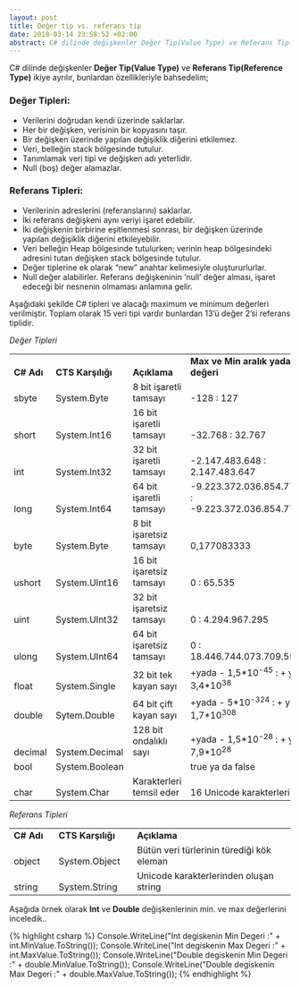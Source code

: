 ```yaml
---
layout: post
title: Değer tip vs. referans tip
date: 2010-03-14 23:58:52 +02:00
abstract: C# dilinde değişkenler Değer Tip(Value Type) ve Referans Tip(Reference Type) ikiye ayrılır, bunlardan özellikleriyle bahsedelim;
---
```


C# dilinde değişkenler **Değer Tip(Value Type)** ve **Referans Tip(Reference Type)** ikiye ayrılır, bunlardan özellikleriyle bahsedelim;

### Değer Tipleri:

- Verilerini doğrudan kendi üzerinde saklarlar.
- Her bir değişken, verisinin bir kopyasını taşır.
- Bir değişken üzerinde yapılan değişiklik diğerini etkilemez.
- Veri, belleğin stack bölgesinde tutulur.
- Tanımlamak veri tipi ve değişken adı yeterlidir.
- Null (boş) değer alamazlar.

### Referans Tipleri:

- Verilerinin adreslerini (referanslarını) saklarlar.
- İki referans değişkeni aynı veriyi işaret edebilir.
- İki değişkenin birbirine eşitlenmesi sonrası, bir değişken üzerinde yapılan değişiklik diğerini etkileyebilir.
- Veri belleğin Heap bölgesinde tutulurken; verinin heap bölgesindeki adresini tutan değişken stack bölgesinde tutulur.
- Değer tiplerine ek olarak “new” anahtar kelimesiyle oluştururlurlar.
- Null değer alabilirler. Referans değişkeninin ‘null’ değer alması, işaret edeceği bir nesnenin olmaması anlamına gelir.

Aşağıdaki şekilde C# tipleri ve alacağı maximum ve minimum değerleri verilmiştir. Toplam olarak 15 veri tipi vardır bunlardan 13’ü değer 2’si referans tiplidir.

*Değer Tipleri*

<table border="0" cellspacing="0" cellpadding="0" width="625">
<tbody>
<tr>
<td width="67" valign="bottom"><strong>C# Adı</strong></td>
<td width="118" valign="bottom"><strong>CTS Karşılığı</strong></td>
<td width="168" valign="bottom"><strong>Açıklama</strong></td>
<td width="272" valign="bottom"><strong>Max ve Min  aralık yada değeri</strong></td>
</tr>
<tr>
<td width="67" valign="bottom">sbyte</td>
<td width="118" valign="bottom">System.Byte</td>
<td width="168" valign="bottom">8 bit işaretli  tamsayı</td>
<td width="272" valign="bottom">-128 : 127</td>
</tr>
<tr>
<td width="67" valign="bottom">short</td>
<td width="118" valign="bottom">System.Int16</td>
<td width="168" valign="bottom">16 bit  işaretli tamsayı</td>
<td width="272" valign="bottom">-32.768 :  32.767</td>
</tr>
<tr>
<td width="67" valign="bottom">int</td>
<td width="118" valign="bottom">System.Int32</td>
<td width="168" valign="bottom">32 bit  işaretli tamsayı</td>
<td width="272" valign="bottom">-2.147.483.648  : 2.147.483.647</td>
</tr>
<tr>
<td width="67" valign="bottom">long</td>
<td width="118" valign="bottom">System.Int64</td>
<td width="168" valign="bottom">64 bit  işaretli tamsayı</td>
<td width="272" valign="bottom">-9.223.372.036.854.775.808  : -9.223.372.036.854.775.807</td>
</tr>
<tr>
<td width="67" valign="bottom">byte</td>
<td width="118" valign="bottom">System.Byte</td>
<td width="168" valign="bottom">8 bit  işaretsiz tamsayı</td>
<td width="272" valign="bottom">0,177083333</td>
</tr>
<tr>
<td width="67" valign="bottom">ushort</td>
<td width="118" valign="bottom">System.UInt16</td>
<td width="168" valign="bottom">16 bit  işaretsiz tamsayı</td>
<td width="272" valign="bottom">0 : 65.535</td>
</tr>
<tr>
<td width="67" valign="bottom">uint</td>
<td width="118" valign="bottom">System.UInt32</td>
<td width="168" valign="bottom">32 bit  işaretsiz tamsayı</td>
<td width="272" valign="bottom">0 :  4.294.967.295</td>
</tr>
<tr>
<td width="67" valign="bottom">ulong</td>
<td width="118" valign="bottom">System.UInt64</td>
<td width="168" valign="bottom">64 bit  işaretsiz tamsayı</td>
<td width="272" valign="bottom">0 :  18.446.744.073.709.551.615</td>
</tr>
<tr>
<td width="67" valign="bottom">float</td>
<td width="118" valign="bottom">System.Single</td>
<td width="168" valign="bottom">32 bit tek  kayan sayı</td>
<td width="272" valign="bottom">+yada - 1,5*10<sup>-45</sup> : + ya da - 3,4*10<sup>38</sup></td>
</tr>
<tr>
<td width="67" valign="bottom">double</td>
<td width="118" valign="bottom">Sytem.Double</td>
<td width="168" valign="bottom">64 bit çift  kayan sayı</td>
<td width="272" valign="bottom">+yada - 5*10<sup>-324</sup> : + ya da - 1,7*10<sup>308</sup></td>
</tr>
<tr>
<td width="67" valign="bottom">decimal</td>
<td width="118" valign="bottom">System.Decimal</td>
<td width="168" valign="bottom">128 bit  ondalıklı sayı</td>
<td width="272" valign="bottom">+yada - 1,5*10<sup>-28</sup> : + ya da - 7,9*10<sup>28</sup></td>
</tr>
<tr>
<td width="67" valign="bottom">bool</td>
<td width="118" valign="bottom">System.Boolean</td>
<td width="168" valign="bottom"></td>
<td width="272" valign="bottom">true ya da  false</td>
</tr>
<tr>
<td width="67" valign="bottom">char</td>
<td width="118" valign="bottom">System.Char</td>
<td width="168" valign="bottom">Karakterleri  temsil eder</td>
<td width="272" valign="bottom">16 Unicode  karakterleri</td>
</tr>
</tbody>
</table>

*Referans Tipleri*

<table border="0" cellspacing="0" cellpadding="0" width="625">
<tbody>
<tr>
<td width="81" valign="bottom"><strong>C# Adı</strong></td>
<td width="138" valign="bottom"><strong>CTS Karşılığı</strong></td>
<td width="405" valign="bottom"><strong>Açıklama</strong></td>
</tr>
<tr>
<td width="81" valign="bottom">object</td>
<td width="138" valign="bottom">System.Object</td>
<td width="405" valign="bottom">Bütün veri  türlerinin türediği kök eleman</td>
</tr>
<tr>
<td width="81" valign="bottom">string</td>
<td width="138" valign="bottom">System.String</td>
<td width="405" valign="bottom">Unicode  karakterlerinden oluşan string</td>
</tr>
</tbody>
</table>

Aşağıda örnek olarak **Int** ve **Double** değişkenlerinin min. ve max değerlerini inceledik..

{% highlight csharp %}
Console.WriteLine("Int degiskenin Min Degeri :" + int.MinValue.ToString());
Console.WriteLine("Int degiskenin Max Degeri :" + int.MaxValue.ToString());
Console.WriteLine("Double degiskenin Min Degeri :" + double.MinValue.ToString());
Console.WriteLine("Double degiskenin Max Degeri :" + double.MaxValue.ToString());
{% endhighlight %}
